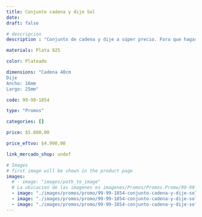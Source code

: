 ```yaml
---
title: Conjunto cadena y dije Sol
date: 
draft: false

# descripcion
description : "Conjunto de cadena y dije a súper precio. Para que hagas los regalos más lindos y de la mejor calidad. Todo en plata 925. "

materials: Plata 925

color: Plateado

dimensions: "Cadena 40cm 
Dije
Ancho: 16mm 
Largo: 25mm"

code: 99-99-1854

type: "Promos"

categories: []

price: $5.880,00

price_eftvo: $4.990,00

link_mercado_shop: undef

# Images
# first image will be shown in the product page
images:
  # - image: "images/path_to_image"
  # La ubicacion de las imagenes es imagenes/Promos/Promos.Promo/99-99-1854-conjunto-cadena-y-dije-sol
  - image: "./images/promos/promo/99-99-1854-conjunto-cadena-y-dije-sol_a.jpg"
  - image: "./images/promos/promo/99-99-1854-conjunto-cadena-y-dije-sol_b.jpg"
  - image: "./images/promos/promo/99-99-1854-conjunto-cadena-y-dije-sol_c.jpg"
---
```

